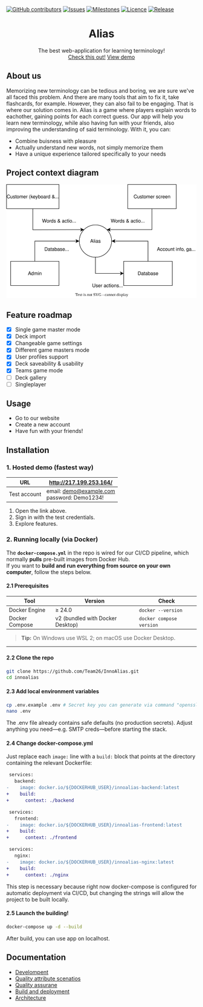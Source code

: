 
[![GitHub contributors][contributors-pic]](contributors-url)
[![Issues][issues-pic]](issues-url)
[![Milestones][milestones-pic]](milestones-url)
[![Licence][license-pic]](https://github.com/Team26SWP/InnoAlias/blob/main/LICENSE)
[![Release][release-pic]](release-url)


<h1 align="center">Alias</h1>

<p align="center">
   The best web-application for learning terminology! </br>
   <a href="http://217.199.253.164/">Check this out!</a>
   <a href="https://drive.google.com/file/d/1oolvEd4Spec83L30ltrqCgKBHdhIibCs/view?usp=drive_link">View demo</a>
</p>

## About us

Memorizing new terminology can be tedious and boring, we are sure we've all faced this problem. And there are many tools that aim to fix it, take flashcards, for example. However, they can also fail to be engaging. That is where our solution comes in.
Alias is a game where players explain words to eachother, gaining points for each correct guess. Our app will help you learn new terminology, while also having fun with your friends, also improving the understanding of said terminology. With it, you can:
- Combine buisness with pleasure
- Actually understand new words, not simply memorize them
- Have a unique experience tailored specifically to your needs

## Project context diagram

![Context diagram](docs/images/context-diagram.svg)

## Feature roadmap
- [x] Single game master mode
- [x] Deck import 
- [x] Changeable game settings
- [x] Different game masters mode
- [x] User profiles support
- [x] Deck saveability & usability
- [x] Teams game mode
- [ ] Deck gallery
- [ ] Singleplayer

## Usage   

- Go to our website
- Create a new account
- Have fun with your friends!

## Installation

### 1. Hosted demo (fastest way)

| URL            | http://217.199.253.164/ |
|----------------|------------------------------|
| Test account   | email: demo@example.com<br>password: Demo1234! |

1. Open the link above.  
2. Sign in with the test credentials.  
3. Explore features.

### 2. Running locally (via Docker)

The **`docker-compose.yml`** in the repo is wired for our CI/CD pipeline, which normally **pulls** pre-built images from Docker Hub.  
If you want to **build and run everything from source on your own computer**, follow the steps below.

#### 2.1  Prerequisites

| Tool | Version | Check |
|------|---------|-------|
| Docker Engine | ≥ 24.0 | `docker --version` |
| Docker Compose | v2 (bundled with Docker Desktop) | `docker compose version` |

> **Tip:** On Windows use WSL 2; on macOS use Docker Desktop.

---

#### 2.2  Clone the repo

```bash
git clone https://github.com/Team26/InnoAlias.git
cd innoalias
```

#### 2.3 Add local environment variables
```bash
cp .env.example .env # Secret key you can generate via command "openssl rand -base64 32"
nano .env
```

The .env file already contains safe defaults (no production secrets). Adjust anything you need—e.g. SMTP creds—before starting the stack.

#### 2.4 Change docker-compose.yml

Just replace each `image:` line with a `build:` block that points at the directory containing the relevant Dockerfile:

```diff
 services:
   backend:
-    image: docker.io/${DOCKERHUB_USER}/innoalias-backend:latest
+    build:
+      context: ./backend
```

```diff
 services:
   frontend:
-    image: docker.io/${DOCKERHUB_USER}/innoalias-frontend:latest
+    build:
+      context: ./frontend
```

```diff
 services:
   nginx:
-    image: docker.io/${DOCKERHUB_USER}/innoalias-nginx:latest
+    build:
+      context: ./nginx
```

This step is necessary because right now docker-compose is configured for automatic deployment via CI/CD, but changing the strings will allow the project to be built locally.

#### 2.5 Launch the building!

```bash
docker-compose up -d --build
```

After build, you can use app on localhost.

## Documentation

- [Develompent](https://github.com/Team26SWP/InnoAlias/blob/main/CONTRIBUTING.md)
- [Quality attribute scenatios](https://github.com/Team26SWP/InnoAlias/blob/main/docs/quality-attributes/quality-attribute-scenarios.md)
- [Quality assurane](https://github.com/Team26SWP/InnoAlias/tree/main/docs/quality-assurance)
- [Build and deployment](https://github.com/Team26SWP/InnoAlias/tree/main/docs/automation)
- [Architecture](https://github.com/Team26SWP/InnoAlias/blob/main/docs/architecture/achitecture.md)


[contributors-pic]: https://img.shields.io/github/contributors/Team26SWP/InnoAlias
[contributors-url]: https://github.com/Team26SWP/InnoAlias/graphs/contributors
[issues-pic]: https://img.shields.io/github/issues/Team26SWP/InnoAlias
[issues-url]: https://github.com/Team26SWP/InnoAlias/issues
[milestones-pic]: https://img.shields.io/github/milestones/open/Team26SWP/InnoAlias
[milestones-url]: https://github.com/Team26SWP/InnoAlias/milestones
[license-pic]: https://img.shields.io/github/license/Team26SWP/InnoAlias
[license-url]: https://github.com/Team26SWP/InnoAlias/blob/main/LICENSE
[release-pic]: https://img.shields.io/github/v/release/Team26SWP/InnoAlias?include_prereleases
[release-url]: https://github.com/Team26SWP/InnoAlias/releases/tag/mvp_v2
